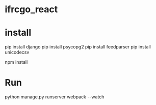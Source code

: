 # ifrcgo_react

# install

pip install django
pip install psycopg2
pip install feedparser
pip install unicodecsv

npm install

# Run
python manage.py runserver
webpack --watch